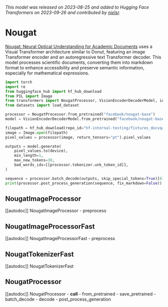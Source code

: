 <!--Copyright 2023 The HuggingFace Team. All rights reserved.

Licensed under the Apache License, Version 2.0 (the "License"); you may not use this file except in compliance with the
License. You may obtain a copy of the License at

http://www.apache.org/licenses/LICENSE-2.0

Unless required by applicable law or agreed to in writing, software distributed under the License is distributed on an
"AS IS" BASIS, WITHOUT WARRANTIES OR CONDITIONS OF ANY KIND, either express or implied. See the License for the

⚠️ Note that this file is in Markdown but contain specific syntax for our doc-builder (similar to MDX) that may not be
rendered properly in your Markdown viewer.

specific language governing permissions and limitations under the License. -->
*This model was released on 2023-08-25 and added to Hugging Face Transformers on 2023-09-26 and contributed by [nielsr](https://huggingface.co/nielsr).*

# Nougat

[Nougat: Neural Optical Understanding for Academic Documents](https://huggingface.co/papers/2308.13418) uses a Visual Transformer architecture similar to Donut, featuring an image Transformer encoder and an autoregressive text Transformer decoder. This model processes scientific documents, converting them into markdown format to enhance accessibility and preserve semantic information, especially for mathematical expressions.

<hfoptions id="usage">
<hfoption id="VisionEncoderDecoderModel">

```py
import torch
import re
from huggingface_hub import hf_hub_download
from PIL import Image
from transformers import NougatProcessor, VisionEncoderDecoderModel, infer_device
from datasets import load_dataset

processor = NougatProcessor.from_pretrained("facebook/nougat-base")
model = VisionEncoderDecoderModel.from_pretrained("facebook/nougat-base", dtype="auto")

filepath = hf_hub_download(repo_id="hf-internal-testing/fixtures_docvqa", filename="nougat_paper.png", repo_type="dataset")
image = Image.open(filepath)
pixel_values = processor(image, return_tensors="pt").pixel_values

outputs = model.generate(
    pixel_values.to(device),
    min_length=1,
    max_new_tokens=30,
    bad_words_ids=[[processor.tokenizer.unk_token_id]],
)

sequence = processor.batch_decode(outputs, skip_special_tokens=True)[0]
print(processor.post_process_generation(sequence, fix_markdown=False))
```

</hfoption>
</hfoptions>

## NougatImageProcessor

[[autodoc]] NougatImageProcessor
    - preprocess

## NougatImageProcessorFast

[[autodoc]] NougatImageProcessorFast
    - preprocess

## NougatTokenizerFast

[[autodoc]] NougatTokenizerFast

## NougatProcessor

[[autodoc]] NougatProcessor
    - __call__
    - from_pretrained
    - save_pretrained
    - batch_decode
    - decode
    - post_process_generation

